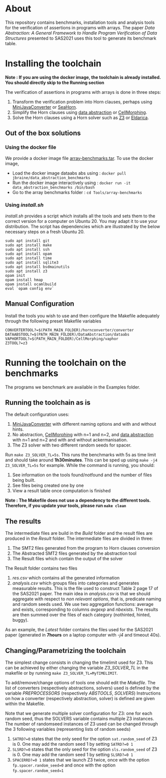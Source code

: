 # About

This repository contains benchmarks, installation tools and analysis tools for the verification of assertions in programs with arrays.
The paper *Data Abstraction: A General Framework to Handle Program Verification of Data Structures* presented to SAS2021 uses this tool to generate its benchmark table.

# Installing the toolchain

__Note : If you are using the docker image, the toolchain is already installed. You should directly skip to the Running section__

The verification of assertions in programs with arrays is done in three steps:
1. Transform the verification problem into Horn clauses, perhaps using [MiniJavaConverter](https://github.com/vaphor/hornconverter) or [SeaHorn](https://github.com/seahorn/seahorn).
2. Simplify the Horn clauses using [data abstraction](https://github.com/vaphor/DataAbstraction) or [CellMorphing](https://github.com/vaphor/CellMorphing).
3. Solve the Horn clauses using a Horn solver such as [Z3](https://github.com/Z3Prover/z3) or [Eldarica](https://github.com/uuverifiers/eldarica).

## Out of the box solutions

### Using the docker file

We provide a docker image file [array-benchmarks.tar](https://hub.docker.com/repository/docker/jbraine/data_abstraction_benchmarks). To use the docker image, 
- Load the docker image dataabs abs using : `docker pull jbraine/data_abstraction_benchmarks`
- Run the docker image interactively using : `docker run -it data_abstraction_benchmarks /bin/bash`
- Go to the array benchmarks folder : `cd Tools/array-benchmarks`

### Using *install.sh* 

*install.sh* provides a script which installs all the tools and sets them to the correct version for a computer on Ubuntu 20.
You may adapt it to use your distribution.
The script has dependencies which are illustrated by the below necessary steps on a fresh Ubuntu 20.
```shell
sudo apt install git
sudo apt install make
sudo apt install ssh
sudo apt install opam
sudo apt install time
sudo apt install sqlite3
sudo apt install bsdmainutils
sudo apt install z3
opam init
opam install hmap
opam install ocamlbuild
eval `opam config env`
```

## Manual Configuration

Install the tools you wish to use and then configure the Makefile adequately through the following preset Makefile variables
```make
CONVERTERTOOL?=$(PATH_MAIN_FOLDER)/hornconverter/converter
DATAABSTOOL?=$(PATH_MAIN_FOLDER)/DataAbstraction/dataabs
VAPHORTOOL?=$(PATH_MAIN_FOLDER)/CellMorphing/vaphor
Z3TOOL?=z3
```
# Running the toolchain on the benchmarks

The programs we benchmark are available in the Examples folder. 

## Running the toolchain as is

The default configuration uses:
1. [MiniJavaConverter](https://github.com/vaphor/hornconverter) with different naming options and with and without hints.
2. No abstraction, [CellMorphing](https://github.com/vaphor/CellMorphing) with n=1 and n=2, and [data abstraction](https://github.com/vaphor/DataAbstraction) with n=1 and n=2 and with and without ackermanisation.
3. The Z3 solver with two different random seeds for spacer.

Run `make Z3_SOLVER_TL=5s`. This runs the benchmarks with 5s as time limit and should take around __1h30minutes__. This can be sped up using `make -j4 Z3_SOLVER_TL=5s` for example.
While the command is running, you should:
1. See information on the tools found/notfound and the number of files being built.
2. See files being created one by one
3. View a result table once computation is finished

__Note : The Makefile does not use a dependency to the different tools. Therefore, if you update your tools, please run `make clean`__

## The results

The intermediate files are build in the *Build* folder and the result files are produced in the *Result* folder.
The intermediate files are divided in three:
1. The SMT2 files generated from the program to Horn clauses conversion
2. The Abstracted SMT2 files generated by the abstraction tool
3. The Result files which contain the output of the solver

The Result folder contains two files
1. *res.csv* which contains all the generated information
2. *analysis.csv* which groups files into categories and generates measurable results.
   This is the file used to construct Table 2 page 17 of the SAS2021 paper.
   The main idea in *analysis.csv* is that we should aggregate with respect to *non relevant options*, 
   that is, predicate naming and random seeds used.
   We use two aggregation functions: average and exists, corresponding to columns *avgexp* and *nbexists*.
   The results are then summed over the files of each category (nothinted, hinted, buggy). 

As an example, the *Latest* folder contains the files used for the SAS2021 paper (generated in __7hours__ on a laptop computer with *-j4* and timeout 40s).

## Changing/Parametrizing the toolchain

The simplest change consists in changing the timelimit used for Z3. 
This can be achieved by either changing the variable *Z3_SOLVER_TL* in the makefile or by running 
`make Z3_SOLVER_TL=MyTIMELIMIT`.

To add/remove/change options of tools one should edit the *Makefile*.
The list of converters (respectively abstractions, solvers) used is defined by the variable *PREPROCESSORS* (respectively *ABSTOOLS*, *SOLVERS*)
Instructions on how a converter (respectively abstraction, solver) is defined are given within the Makefile.

Note that we generate multiple solver configuration for Z3: one for each random seed, thus the SOLVERS variable contains multiple Z3 instances.
The number of randomseed instances of Z3 used can be changed through the 3 following variables (representing lists of random seeds)
1. `SATRD?=0` states that the only seed for the option `sat.random_seed` of Z3 is 0. One may add the random seed 1 by setting `SATRD?=0 1`
2. `SLSRD?=0` states that the only seed for the option `sls.random_seed` of Z3 is 0. One may add the random seed 1 by setting `SLSRD?=0 1`
3. `SPACERRD?=0 1` states that we launch Z3 twice, once with the option `fp.spacer.random_seed=0` and once with the option `fp.spacer.random_seed=1`

